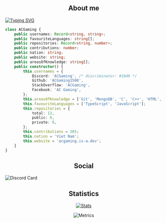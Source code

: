 <h2 align="center">About me</h2>

[![Typing SVG](https://readme-typing-svg.herokuapp.com?font=Share+Tech+Mono&weight=900&size=30&pause=1000&color=A59DF9&center=true&vCenter=true&width=1300&lines=ACGaming;Secondary+Student;Backend+Developer)](https://git.io/typing-svg)

```ts
class ACGaming {
	public usernames: Record<string, string>;
	public favouriteLanguages: string[];
	public repositories: Record<string, number>;
	public contributions: number;
	public nation: string;
	public website: string;
	public areasOfKnowledge: string[];
	public constructor() {
		this.usernames = {
			Discord: 'ACGaming', /* discriminator: #1849 */
			Github: 'ACGaming1508',
			StackOverflow: 'ACGaming',
			Facebook: 'AC Gaming',
		};
		this.areasOfKnowledge = ['Git', 'MongoDB', 'C', 'C++', 'HTML', 'CSS', 'Java', 'JavaScript', 'TypeScript', 'Node', 'React'];
		this.favouriteLanguages = ['TypeScript', 'JavaScript'];
		this.repositories = {
			total: 12,
			public: 6,
			private: 6,
		};
		this.contributions = 285;
		this.nation = 'Viet Nam';
		this.website = 'acgaming.is-a.dev';
	}
}
```
<h2 align="center">Social</h2>

![Discord Card](https://discord.c99.nl/widget/theme-2/878556236797341786.png)

<h2 align="center">Statistics</h2>

<div align="center">
  
  [![Stats](https://github-readme-stats.vercel.app/api?username=acgaming1508&count_private=true&show_icons=true&theme=midnight-purple)](https://github.com/ACGaming1508?tab=repositories)
  
  ![Metrics](https://metrics.lecoq.io/ACGaming1508?template=classic&isocalendar=1&languages=1&achievements=1&base.indepth=false&base.hireable=false&isocalendar.duration=half-year&languages.limit=8&languages.threshold=0%25&languages.other=false&languages.colors=github&languages.sections=most-used&languages.indepth=false&languages.analysis.timeout=15&languages.categories=markup%2C%20programming&languages.recent.categories=markup%2C%20programming&languages.recent.load=300&languages.recent.days=14&achievements.threshold=C&achievements.secrets=true&achievements.display=compact&achievements.limit=0&config.timezone=Asia%2FBangkok)
  
</div>
